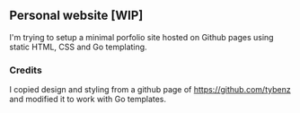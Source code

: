 ## Personal website [WIP]

I'm trying to setup a minimal porfolio site hosted on Github pages using static HTML, CSS and Go templating.

### Credits

I copied design and styling from a github page of https://github.com/tybenz and modified it to work with Go templates.